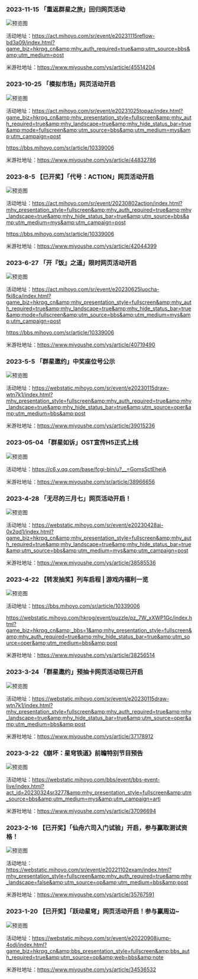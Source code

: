 ### 2023-11-15 「重返群星之旅」回归网页活动

![预览图](https://upload-bbs.miyoushe.com/upload/2023/11/14/288909600/bd8cfeb7a3f8138ca22fa6f2dd01e1a2_1998500979049823020.png)

活动地址：https://act.mihoyo.com/sr/event/e20231115reflow-bd3a09/index.html?game_biz=hkrpg_cn&amp;mhy_auth_required=true&amp;utm_source=bbs&amp;utm_medium=post

米游社地址：https://www.miyoushe.com/ys/article/45514204


### 2023-10-25 「模拟市场」网页活动开启

![预览图](https://upload-bbs.miyoushe.com/upload/2023/10/24/288909600/12555ccef28ecbbc1eddb7e3ad5c50b6_3359511652064951057.jpg)

活动地址：https://act.mihoyo.com/sr/event/e20231025topaz/index.html?game_biz=hkrpg_cn&amp;mhy_presentation_style=fullscreen&amp;mhy_auth_required=true&amp;mhy_landscape=true&amp;mhy_hide_status_bar=true&amp;mode=fullscreen&amp;utm_source=bbs&amp;utm_medium=mys&amp;utm_campaign=post

https://bbs.mihoyo.com/sr/article/10339006

米游社地址：https://www.miyoushe.com/ys/article/44832786



### 2023-8-5 【已开奖】「代号：ACTION」网页活动开启

![预览图](https://upload-bbs.miyoushe.com/upload/2023/08/04/288909600/fddd74e173bad320b01b42de36142da1_3499311279812071962.png)

活动地址：https://act.mihoyo.com/sr/event/20230802action/index.html?mhy_presentation_style=fullscreen&amp;mhy_auth_required=true&amp;mhy_landscape=true&amp;mhy_hide_status_bar=true&amp;utm_source=bbs&amp;utm_medium=mys&amp;utm_campaign=post

https://bbs.mihoyo.com/sr/article/10339006

米游社地址：https://www.miyoushe.com/ys/article/42044399


### 2023-6-27 「开『饭』之道」限时网页活动开启

![预览图](https://upload-bbs.miyoushe.com/upload/2023/06/27/288909600/9b55d5cf4878db6e722e16b546e83d1b_5771232044160319432.png)

活动地址：https://act.mihoyo.com/sr/event/e20230625luocha-fki8ca/index.html?game_biz=hkrpg_cn&amp;mhy_presentation_style=fullscreen&amp;mhy_auth_required=true&amp;mhy_landscape=true&amp;mhy_hide_status_bar=true&amp;mode=fullscreen&amp;utm_source=bbs&amp;utm_medium=mys&amp;utm_campaign=post

https://bbs.mihoyo.com/sr/article/10339006

米游社地址：https://www.miyoushe.com/ys/article/40719490


### 2023-5-5 「群星邀约」中奖座位号公示

![预览图](https://upload-bbs.miyoushe.com/upload/2023/05/05/288909600/b3097ca8de4f7a11a452d635b7768660_726584980704763085.jpg)

活动地址：https://webstatic.mihoyo.com/sr/event/e20230115draw-wtn7k1/index.html?mhy_presentation_style=fullscreen&amp;mhy_auth_required=true&amp;mhy_landscape=true&amp;mhy_hide_status_bar=true&amp;utm_source=oper&amp;utm_medium=bbs&amp;post

米游社地址：https://www.miyoushe.com/ys/article/39015236

### 2023-05-04 「群星如诉」OST宣传H5正式上线

![预览图](https://upload-bbs.miyoushe.com/upload/2023/05/04/288909600/835857975f6056522391567c7060f5c4_423004521980249781.png?x-oss-process=image//resize,s_600/quality,q_80/auto-orient,0/interlace,1/format,png)

活动地址：https://c6.y.qq.com/base/fcgi-bin/u?__=GomsSctEhejA

米游社地址：https://www.miyoushe.com/sr/article/38966656

### 2023-4-28 「无尽的三月七」网页活动开启！

![预览图](https://upload-bbs.miyoushe.com/upload/2023/04/27/288909600/910b93fd1abc3e44620e35242655498d_6760730097305160778.png)

活动地址：https://webstatic.mihoyo.com/sr/event/e20230428ai-0x2qd1/index.html?game_biz=hkrpg_cn&amp;mhy_presentation_style=fullscreen&amp;mhy_auth_required=true&amp;mhy_landscape=true&amp;mhy_hide_status_bar=true&amp;utm_source=bbs&amp;utm_medium=mys&amp;utm_campaign=post

米游社地址：https://www.miyoushe.com/ys/article/38585536


### 2023-4-22 【转发抽奖】列车启程 | 游戏内福利一览

![预览图](https://upload-bbs.miyoushe.com/upload/2023/04/21/288909600/2aaabb4ccc0a789653de19becafa3c0f_924859665024211877.jpg)

活动地址：https://bbs.mihoyo.com/sr/article/10339006

https://webstatic.mihoyo.com/hkrpg/event/puzzle/pz_7W_xXWP1Gc/index.html?game_biz=hkrpg_cn&amp;_bbs=1&amp;mhy_presentation_style=fullscreen&amp;mhy_auth_required=true&amp;mhy_hide_status_bar=true&amp;utm_source=oper&amp;utm_medium=bbs&amp;post

米游社地址：https://www.miyoushe.com/ys/article/38256514


### 2023-3-24 「群星邀约」预抽卡网页活动现已开启

![预览图](https://upload-bbs.miyoushe.com/upload/2023/03/23/288909600/702b604fb34ea7e5583361cff11fc245_7559132340031922913.jpeg)

活动地址：https://webstatic.mihoyo.com/sr/event/e20230115draw-wtn7k1/index.html?mhy_presentation_style=fullscreen&amp;mhy_auth_required=true&amp;mhy_landscape=true&amp;mhy_hide_status_bar=true&amp;utm_source=oper&amp;utm_medium=bbs&amp;post

米游社地址：https://www.miyoushe.com/ys/article/37178912


### 2023-3-22 《崩坏：星穹铁道》前瞻特别节目预告

![预览图](https://upload-bbs.miyoushe.com/upload/2023/03/21/288909600/3fefd5a16b18e5d2f3c7206ba711c2a7_6636496923439933576.png)

活动地址：https://webstatic.mihoyo.com/bbs/event/bbs-event-live/index.html?act_id=20230324sr3277&amp;mhy_presentation_style=fullscreen&amp;utm_source=bbs&amp;utm_medium=mys&amp;utm_campaign=arti

米游社地址：https://www.miyoushe.com/ys/article/37096694


### 2023-2-16 【已开奖】「仙舟六司入门试验」开启，参与赢取测试资格！

![预览图](https://upload-bbs.miyoushe.com/upload/2023/02/15/288909600/078835d87b016a1d3e822253729f7861_7848340320743751324.png)

活动地址：https://webstatic.mihoyo.com/sr/event/e20221102exam/index.html?mhy_presentation_style=fullscreen&amp;mhy_auth_required=true&amp;mhy_landscape=false&amp;utm_source=op&amp;utm_medium=bbs&amp;post

米游社地址：https://www.miyoushe.com/ys/article/35767591


### 2023-1-20 【已开奖】「跃动星穹」网页活动开启！参与赢周边~

![预览图](https://upload-bbs.miyoushe.com/upload/2023/01/19/288909600/14c45c9b5e1d0453936bdacde1c4f64c_5621007098060469174.png)

活动地址：https://webstatic.mihoyo.com/sr/event/e20220908jump-4odj/index.html?game_biz=hkrpg_cn&amp;bbs_presentation_style=fullscreen&amp;bbs_auth_required=true&amp;utm_source=op&amp;web=bbs&amp;note

米游社地址：https://www.miyoushe.com/ys/article/34536532

